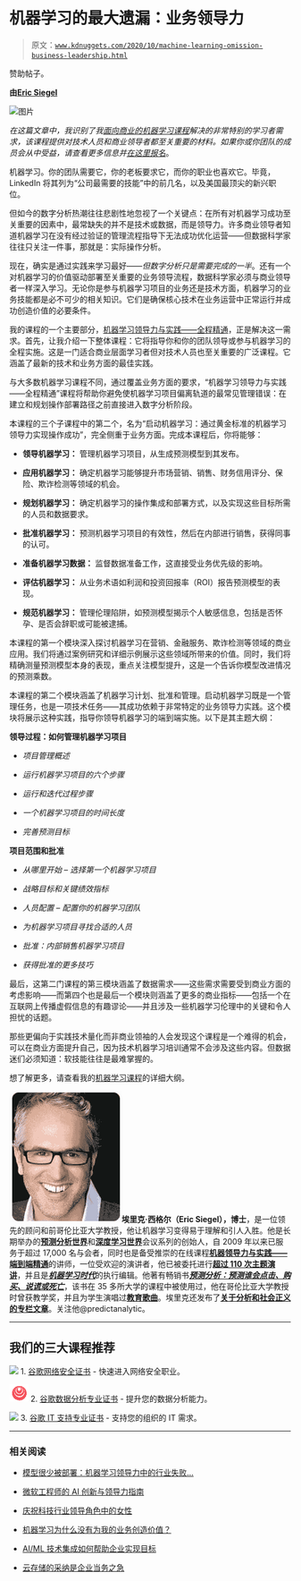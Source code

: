 # 机器学习的最大遗漏：业务领导力

> 原文：[`www.kdnuggets.com/2020/10/machine-learning-omission-business-leadership.html`](https://www.kdnuggets.com/2020/10/machine-learning-omission-business-leadership.html)

赞助帖子。

**由[Eric Siegel](https://www.kdnuggets.com/tag/eric-siegel)**

![图片](http://www.machinelearning.courses)

*在这篇文章中，我识别了我[面向商业的机器学习课程](http://www.machinelearning.courses)解决的非常特别的学习者需求，该课程提供对技术人员和商业领导者都至关重要的材料。如果你或你团队的成员会从中受益，请查看更多信息并[在这里报名](http://www.machinelearning.courses)*。

机器学习。你的团队需要它，你的老板要求它，而你的职业也喜欢它。毕竟，LinkedIn 将其列为“公司最需要的技能”中的前几名，以及美国最顶尖的新兴职位。

但如今的数字分析热潮往往悲剧性地忽视了一个关键点：在所有对机器学习成功至关重要的因素中，最常缺失的并不是技术或数据，而是领导力。许多商业领导者知道机器学习在没有经过验证的管理流程指导下无法成功优化运营——但数据科学家往往只关注一件事，那就是：实际操作分析。

现在，确实是通过实践来学习最好——*但数字分析只是需要完成的一半*。还有一个对机器学习的价值驱动部署至关重要的业务领导流程，数据科学家必须与商业领导者一样深入学习。无论你是参与机器学习项目的业务还是技术方面，机器学习的业务技能都是必不可少的相关知识。它们是确保核心技术在业务运营中正常运行并成功创造价值的必要条件。

我的课程的一个主要部分，[机器学习领导力与实践——全程精通](http://www.machinelearning.courses)，正是解决这一需求。首先，让我介绍一下整体课程：它将指导你和你的团队领导或参与机器学习的全程实施。这是一门适合商业层面学习者但对技术人员也至关重要的广泛课程。它涵盖了最新的技术和业务方面的最佳实践。

与大多数机器学习课程不同，通过覆盖业务方面的要求，“机器学习领导力与实践——全程精通”课程将帮助你避免使机器学习项目偏离轨道的最常见管理错误：在建立和规划操作部署路径之前直接进入数字分析阶段。

本课程的三个子课程中的第二个，名为“启动机器学习：通过黄金标准的机器学习领导力实现操作成功”，完全侧重于业务方面。完成本课程后，你将能够：

+   **领导机器学习：** 管理机器学习项目，从生成预测模型到其发布。

+   **应用机器学习：** 确定机器学习能够提升市场营销、销售、财务信用评分、保险、欺诈检测等领域的机会。

+   **规划机器学习：** 确定机器学习的操作集成和部署方式，以及实现这些目标所需的人员和数据要求。

+   **批准机器学习：** 预测机器学习项目的有效性，然后在内部进行销售，获得同事的认可。

+   **准备机器学习数据：** 监督数据准备工作，这直接受业务优先级的影响。

+   **评估机器学习：** 从业务术语如利润和投资回报率（ROI）报告预测模型的表现。

+   **规范机器学习：** 管理伦理陷阱，如预测模型揭示个人敏感信息，包括是否怀孕、是否会辞职或可能被逮捕。

本课程的第一个模块深入探讨机器学习在营销、金融服务、欺诈检测等领域的商业应用。我们将通过案例研究和详细示例展示这些领域所带来的价值。同时，我们将精确测量预测模型本身的表现，重点关注模型提升，这是一个告诉你模型改进情况的预测乘数。

本课程的第二个模块涵盖了机器学习计划、批准和管理。启动机器学习既是一个管理任务，也是一项技术任务——其成功依赖于非常特定的业务领导力实践。这个模块将展示这种实践，指导你领导机器学习的端到端实施。以下是其主题大纲：

**领导过程：如何管理机器学习项目**

+   *项目管理概述*

+   *运行机器学习项目的六个步骤*

+   *运行和迭代过程步骤*

+   *一个机器学习项目的时间长度*

+   *完善预测目标*

**项目范围和批准**

+   *从哪里开始 – 选择第一个机器学习项目*

+   *战略目标和关键绩效指标*

+   *人员配置 – 配置你的机器学习团队*

+   *为机器学习项目寻找合适的人员*

+   *批准：内部销售机器学习项目*

+   *获得批准的更多技巧*

最后，这第二门课程的第三模块涵盖了数据需求——这些需求需要受到商业方面的考虑影响——而第四个也是最后一个模块则涵盖了更多的商业指标——包括一个在互联网上传播虚假信息的有趣谬论——并且涉及一些机器学习伦理中的关键和令人担忧的话题。

那些更偏向于实践技术量化而非商业领袖的人会发现这个课程是一个难得的机会，可以在商业方面提升自己，因为技术机器学习培训通常不会涉及这些内容。但数据迷们必须知道：软技能往往是最难掌握的。

想了解更多，请查看我的[机器学习课程](http://www.machinelearning.courses)的详细大纲。

![Image](img/91ec2c123926e0475d131119d05a96f8.png)**埃里克·西格尔（Eric Siegel），博士**，是一位领先的顾问和前哥伦比亚大学教授，他让机器学习变得易于理解和引人入胜。他是长期举办的[**预测分析世界**](https://www.predictiveanalyticsworld.com/)和[**深度学习世界**](https://www.deeplearningworld.com/)会议系列的创始人，自 2009 年以来已服务于超过 17,000 名与会者，同时也是备受推崇的在线课程[**机器领导力与实践——端到端精通**](http://www.machinelearning.courses/)的讲师，一位受欢迎的演讲者，他已被委托进行[**超过 110 次主题演讲**](http://www.predictiveanalyticsspeaker.com/)，并且是[***机器学习时代***](http://www.machinelearningtimes.com/)的执行编辑。他著有畅销书[***预测分析：预测谁会点击、购买、说谎或死亡***](http://www.thepredictionbook.com/)，该书在 35 多所大学的课程中被使用过，他在哥伦比亚大学教授时曾获教学奖，并且为学生演唱过[**教育歌曲**](http://www.cs.columbia.edu/~evs/songs)。埃里克还发布了[**关于分析和社会正义的专栏文章**](http://www.civilrightsdata.com/)。关注他@predictanalytic。

* * *

## 我们的三大课程推荐

![](img/0244c01ba9267c002ef39d4907e0b8fb.png) 1\. [谷歌网络安全证书](https://www.kdnuggets.com/google-cybersecurity) - 快速进入网络安全职业。

![](img/e225c49c3c91745821c8c0368bf04711.png) 2\. [谷歌数据分析专业证书](https://www.kdnuggets.com/google-data-analytics) - 提升您的数据分析能力。

![](img/0244c01ba9267c002ef39d4907e0b8fb.png) 3\. [谷歌 IT 支持专业证书](https://www.kdnuggets.com/google-itsupport) - 支持您的组织的 IT 需求。

* * *

### 相关阅读

+   [模型很少被部署：机器学习领导力中的行业失败…](https://www.kdnuggets.com/2022/01/models-rarely-deployed-industrywide-failure-machine-learning-leadership.html)

+   [微软工程师的 AI 创新与领导力指南](https://www.kdnuggets.com/a-microsoft-engineer-guide-to-ai-innovation-and-leadership)

+   [庆祝科技行业领导角色中的女性](https://www.kdnuggets.com/2022/07/celebrating-women-leadership-roles-tech-industry.html)

+   [机器学习为什么没有为我的业务创造价值？](https://www.kdnuggets.com/2021/12/machine-learning-produce-value-business.html)

+   [AI/ML 技术集成如何帮助企业实现目标](https://www.kdnuggets.com/2021/12/aiml-technology-integration-help-business-achieving-goals-2022.html)

+   [云存储的采纳是企业当务之急](https://www.kdnuggets.com/2022/02/cloud-storage-adoption-need-hour-business.html)

